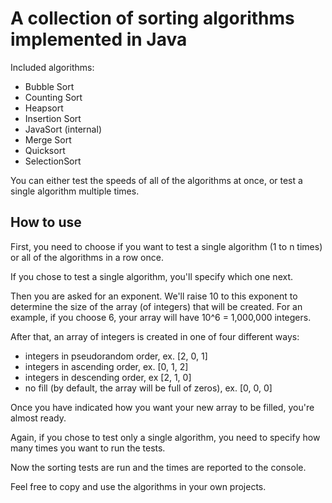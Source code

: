# A collection of sorting algorithms implemented in Java

Included algorithms:
- Bubble Sort
- Counting Sort
- Heapsort
- Insertion Sort
- JavaSort (internal)
- Merge Sort
- Quicksort
- SelectionSort

You can either test the speeds of all of the algorithms at once, or test a single algorithm multiple times.

## How to use

First, you need to choose if you want to test a single algorithm (1 to n times) or all of the algorithms in a row once.

If you chose to test a single algorithm, you'll specify which one next.

Then you are asked for an exponent. We'll raise 10 to this exponent to determine the size of the array (of integers) that will be created. For an example, if you choose 6, your array will have 10^6 = 1,000,000 integers.

After that, an array of integers is created in one of four different ways:
- integers in pseudorandom order, ex. [2, 0, 1]
- integers in ascending order, ex. [0, 1, 2]
- integers in descending order, ex [2, 1, 0]
- no fill (by default, the array will be full of zeros), ex. [0, 0, 0]

Once you have indicated how you want your new array to be filled, you're almost ready.

Again, if you chose to test only a single algorithm, you need to specify how many times you want to run the tests.

Now the sorting tests are run and the times are reported to the console.

Feel free to copy and use the algorithms in your own projects.